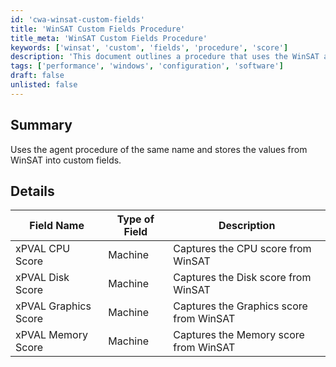 ```yaml
---
id: 'cwa-winsat-custom-fields'
title: 'WinSAT Custom Fields Procedure'
title_meta: 'WinSAT Custom Fields Procedure'
keywords: ['winsat', 'custom', 'fields', 'procedure', 'score']
description: 'This document outlines a procedure that uses the WinSAT agent to capture and store various performance scores into custom fields. The scores include CPU, Disk, Graphics, and Memory, providing valuable insights into machine performance.'
tags: ['performance', 'windows', 'configuration', 'software']
draft: false
unlisted: false
---
```

## Summary

Uses the agent procedure of the same name and stores the values from WinSAT into custom fields.

## Details

| Field Name              | Type of Field | Description                             |
|-------------------------|----------------|-----------------------------------------|
| xPVAL CPU Score         | Machine        | Captures the CPU score from WinSAT      |
| xPVAL Disk Score        | Machine        | Captures the Disk score from WinSAT     |
| xPVAL Graphics Score     | Machine        | Captures the Graphics score from WinSAT  |
| xPVAL Memory Score      | Machine        | Captures the Memory score from WinSAT    |



